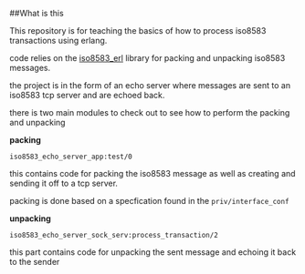 ##What is this

This repository is for teaching the basics of how to process iso8583 transactions using erlang.  

code relies on the [iso8583_erl](https://github.com/nayibor/iso8583_erl) library for packing and unpacking iso8583 messages.

the project is in the form of an echo server where messages are sent to an iso8583  tcp server and are echoed back.

there is two main modules to check out to see how to perform the packing and unpacking

**packing**

`iso8583_echo_server_app:test/0`

this contains code for packing the iso8583 message as well as creating and sending it off to a tcp server.

packing is done based on a specfication found in the `priv/interface_conf`

**unpacking**

`iso8583_echo_server_sock_serv:process_transaction/2`

this part contains code for unpacking the sent message and echoing it back to the sender
